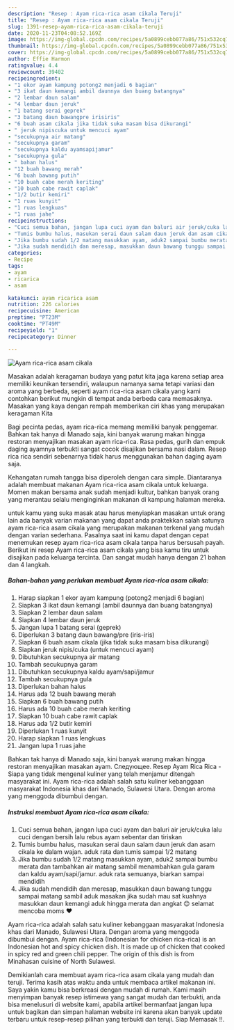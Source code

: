 ```yaml
---
description: "Resep : Ayam rica-rica asam cikala Teruji"
title: "Resep : Ayam rica-rica asam cikala Teruji"
slug: 1391-resep-ayam-rica-rica-asam-cikala-teruji
date: 2020-11-23T04:08:52.169Z
image: https://img-global.cpcdn.com/recipes/5a0899cebb077a86/751x532cq70/ayam-rica-rica-asam-cikala-foto-resep-utama.jpg
thumbnail: https://img-global.cpcdn.com/recipes/5a0899cebb077a86/751x532cq70/ayam-rica-rica-asam-cikala-foto-resep-utama.jpg
cover: https://img-global.cpcdn.com/recipes/5a0899cebb077a86/751x532cq70/ayam-rica-rica-asam-cikala-foto-resep-utama.jpg
author: Effie Harmon
ratingvalue: 4.4
reviewcount: 39402
recipeingredient:
- "1 ekor ayam kampung potong2 menjadi 6 bagian"
- "3 ikat daun kemangi ambil daunnya dan buang batangnya"
- "2 lembar daun salam"
- "4 lembar daun jeruk"
- "1 batang serai geprek"
- "3 batang daun bawangpre irisiris"
- "6 buah asam cikala jika tidak suka masam bisa dikurangi"
- " jeruk nipiscuka untuk mencuci ayam"
- "secukupnya air matang"
- "secukupnya garam"
- "secukupnya kaldu ayamsapijamur"
- "secukupnya gula"
- " bahan halus"
- "12 buah bawang merah"
- "6 buah bawang putih"
- "10 buah cabe merah keriting"
- "10 buah cabe rawit caplak"
- "1/2 butir kemiri"
- "1 ruas kunyit"
- "1 ruas lengkuas"
- "1 ruas jahe"
recipeinstructions:
- "Cuci semua bahan, jangan lupa cuci ayam dan baluri air jeruk/cuka lalu cuci dengan bersih lalu rebus ayam sebentar dan tiriskan"
- "Tumis bumbu halus, masukan serai daun salam daun jeruk dan asam cikala ke dalam wajan. aduk rata dan tumis sampai 1/2 matang"
- "Jika bumbu sudah 1/2 matang masukkan ayam, aduk2 sampai bumbu merata dan tambahkan air matang sambil menambahkan gula garam dan kaldu ayam/sapi/jamur. aduk rata semuanya, biarkan sampai mendidih"
- "Jika sudah mendidih dan meresap, masukkan daun bawang tunggu sampai matang sambil aduk masakan jika sudah mau sat kuahnya masukkan daun kemangi aduk hingga merata dan angkat 😊 selamat mencoba moms ❤️"
categories:
- Recipe
tags:
- ayam
- ricarica
- asam

katakunci: ayam ricarica asam 
nutrition: 226 calories
recipecuisine: American
preptime: "PT23M"
cooktime: "PT49M"
recipeyield: "1"
recipecategory: Dinner

---
```



![Ayam rica-rica asam cikala](https://img-global.cpcdn.com/recipes/5a0899cebb077a86/751x532cq70/ayam-rica-rica-asam-cikala-foto-resep-utama.jpg)

Masakan adalah keragaman budaya yang patut kita jaga karena setiap area memiliki keunikan tersendiri, walaupun namanya sama tetapi variasi dan aroma yang berbeda, seperti ayam rica-rica asam cikala yang kami contohkan berikut mungkin di tempat anda berbeda cara memasaknya. Masakan yang kaya dengan rempah memberikan ciri khas yang merupakan keragaman Kita

Bagi pecinta pedas, ayam rica-rica memang memiliki banyak penggemar. Bahkan tak hanya di Manado saja, kini banyak warung makan hingga restoran menyajikan masakan ayam rica-rica. Rasa pedas, gurih dan empuk daging ayamnya terbukti sangat cocok disajikan bersama nasi dalam. Resep rica rica sendiri sebenarnya tidak harus menggunakan bahan daging ayam saja.

Kehangatan rumah tangga bisa diperoleh dengan cara simple. Diantaranya adalah membuat makanan Ayam rica-rica asam cikala untuk keluarga. Momen makan bersama anak sudah menjadi kultur, bahkan banyak orang yang merantau selalu menginginkan makanan di kampung halaman mereka.

untuk kamu yang suka masak atau harus menyiapkan masakan untuk orang lain ada banyak varian makanan yang dapat anda praktekkan salah satunya ayam rica-rica asam cikala yang merupakan makanan terkenal yang mudah dengan varian sederhana. Pasalnya saat ini kamu dapat dengan cepat menemukan resep ayam rica-rica asam cikala tanpa harus bersusah payah.
Berikut ini resep Ayam rica-rica asam cikala yang bisa kamu tiru untuk disajikan pada keluarga tercinta. Dan sangat mudah hanya dengan 21 bahan dan 4 langkah.


<!--inarticleads1-->

##### Bahan-bahan yang perlukan membuat Ayam rica-rica asam cikala:

1. Harap siapkan 1 ekor ayam kampung (potong2 menjadi 6 bagian)
1. Siapkan 3 ikat daun kemangi (ambil daunnya dan buang batangnya)
1. Siapkan 2 lembar daun salam
1. Siapkan 4 lembar daun jeruk
1. Jangan lupa 1 batang serai (geprek)
1. Diperlukan 3 batang daun bawang/pre (iris-iris)
1. Siapkan 6 buah asam cikala (jika tidak suka masam bisa dikurangi)
1. Siapkan  jeruk nipis/cuka (untuk mencuci ayam)
1. Dibutuhkan secukupnya air matang
1. Tambah secukupnya garam
1. Dibutuhkan secukupnya kaldu ayam/sapi/jamur
1. Tambah secukupnya gula
1. Diperlukan  bahan halus
1. Harus ada 12 buah bawang merah
1. Siapkan 6 buah bawang putih
1. Harus ada 10 buah cabe merah keriting
1. Siapkan 10 buah cabe rawit caplak
1. Harus ada 1/2 butir kemiri
1. Diperlukan 1 ruas kunyit
1. Harap siapkan 1 ruas lengkuas
1. Jangan lupa 1 ruas jahe


Bahkan tak hanya di Manado saja, kini banyak warung makan hingga restoran menyajikan masakan ayam. Следующее. Resep Ayam Rica Rica - Siapa yang tidak mengenal kuliner yang telah menjamur ditengah masyarakat ini. Ayam rica-rica adalah salah satu kuliner kebanggaan masyarakat Indonesia khas dari Manado, Sulawesi Utara. Dengan aroma yang menggoda dibumbui dengan. 

<!--inarticleads2-->

##### Instruksi membuat  Ayam rica-rica asam cikala:

1. Cuci semua bahan, jangan lupa cuci ayam dan baluri air jeruk/cuka lalu cuci dengan bersih lalu rebus ayam sebentar dan tiriskan
1. Tumis bumbu halus, masukan serai daun salam daun jeruk dan asam cikala ke dalam wajan. aduk rata dan tumis sampai 1/2 matang
1. Jika bumbu sudah 1/2 matang masukkan ayam, aduk2 sampai bumbu merata dan tambahkan air matang sambil menambahkan gula garam dan kaldu ayam/sapi/jamur. aduk rata semuanya, biarkan sampai mendidih
1. Jika sudah mendidih dan meresap, masukkan daun bawang tunggu sampai matang sambil aduk masakan jika sudah mau sat kuahnya masukkan daun kemangi aduk hingga merata dan angkat 😊 selamat mencoba moms ❤️


Ayam rica-rica adalah salah satu kuliner kebanggaan masyarakat Indonesia khas dari Manado, Sulawesi Utara. Dengan aroma yang menggoda dibumbui dengan. Ayam rica-rica (Indonesian for chicken rica-rica) is an Indonesian hot and spicy chicken dish. It is made up of chicken that cooked in spicy red and green chili pepper. The origin of this dish is from Minahasan cuisine of North Sulawesi. 

Demikianlah cara membuat ayam rica-rica asam cikala yang mudah dan teruji. Terima kasih atas waktu anda untuk membaca artikel makanan ini. Saya yakin kamu bisa berkreasi dengan mudah di rumah. Kami masih menyimpan banyak resep istimewa yang sangat mudah dan terbukti, anda bisa menelusuri di website kami, apabila artikel bermanfaat jangan lupa untuk bagikan dan simpan halaman website ini karena akan banyak update terbaru untuk resep-resep pilihan yang terbukti dan teruji. Siap Memasak !!. 
